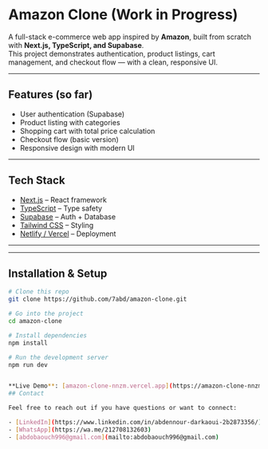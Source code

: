 #  Amazon Clone (Work in Progress)

A full-stack e-commerce web app inspired by **Amazon**, built from scratch with **Next.js, TypeScript, and Supabase**.  
This project demonstrates authentication, product listings, cart management, and checkout flow — with a clean, responsive UI.

---
 
## Features (so far)

- User authentication (Supabase)  
- Product listing with categories  
- Shopping cart with total price calculation  
- Checkout flow (basic version)  
- Responsive design with modern UI  

---

##  Tech Stack

- [Next.js](https://nextjs.org/) – React framework  
- [TypeScript](https://www.typescriptlang.org/) – Type safety  
- [Supabase](https://supabase.com/) – Auth + Database  
- [Tailwind CSS](https://tailwindcss.com/) – Styling  
- [Netlify / Vercel](https://vercel.com/) – Deployment  

---



---

##  Installation & Setup

```bash
# Clone this repo
git clone https://github.com/7abd/amazon-clone.git

# Go into the project
cd amazon-clone

# Install dependencies
npm install

# Run the development server
npm run dev


**Live Demo**: [amazon-clone-nnzm.vercel.app](https://amazon-clone-nnzm.vercel.app)
## Contact

Feel free to reach out if you have questions or want to connect:

- [LinkedIn](https://www.linkedin.com/in/abdennour-darkaoui-2b2873356/)
- [WhatsApp](https://wa.me/212708132603)
- [abdobaouch996@gmail.com](mailto:abdobaouch996@gmail.com)

